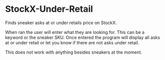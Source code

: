 # StockX-Under-Retail
Finds sneaker asks at or under retails price on StockX.

When ran the user will enter what they are looking for. This can be a keyword or the sneaker SKU. Once entered the program will display all asks at or under retail or let you know if there are not asks under retail.

This does not work with anything besides sneakers at the moment. 
